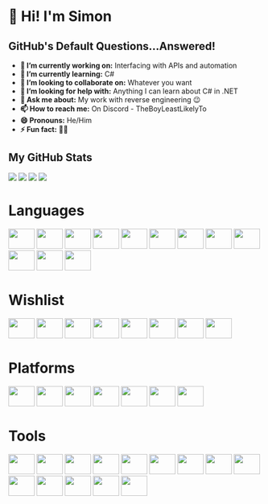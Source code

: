 # 👋 Hi! I'm Simon

## GitHub's Default Questions...Answered!

- **🔭 I’m currently working on:** Interfacing with APIs and automation
- **🌱 I’m currently learning:** C#
- **👯 I’m looking to collaborate on:** Whatever you want
- **🤔 I’m looking for help with:** Anything I can learn about C# in .NET
- **💬 Ask me about:** My work with reverse engineering 😉
- **📫 How to reach me:** On Discord - TheBoyLeastLikelyTo
- **😄 Pronouns:** He/Him
- **⚡ Fun fact:** 🏳‍🌈

## My GitHub Stats

![](http://github-profile-summary-cards.vercel.app/api/cards/stats?username=TheBoyLeastLikelyTo&theme=github_dark) 
![](http://github-profile-summary-cards.vercel.app/api/cards/profile-details?username=TheBoyLeastLikelyTo&theme=github_dark)
![](http://github-profile-summary-cards.vercel.app/api/cards/repos-per-language?username=TheBoyLeastLikelyTo&theme=github_dark)
![](http://github-profile-summary-cards.vercel.app/api/cards/most-commit-language?username=TheBoyLeastLikelyTo&theme=github_dark) 

# Languages

<div align="left">
	<img src="https://cdn.jsdelivr.net/gh/devicons/devicon/icons/csharp/csharp-original.svg" height="40" width="52" />
	<img src="https://cdn.jsdelivr.net/gh/devicons/devicon/icons/dot-net/dot-net-original.svg" height="40" width="52" />
	<img src="https://cdn.jsdelivr.net/gh/devicons/devicon/icons/dotnetcore/dotnetcore-original.svg" height="40" width="52" />
	<img src="https://cdn.jsdelivr.net/gh/devicons/devicon/icons/powershell/powershell-original.svg" height="40" width="52" />
	<img src="https://cdn.jsdelivr.net/gh/devicons/devicon/icons/python/python-original.svg" height="40" width="52" />
	<img src="https://cdn.jsdelivr.net/gh/devicons/devicon/icons/html5/html5-original.svg" height="40" width="52" />
	<img src="https://cdn.jsdelivr.net/gh/devicons/devicon/icons/css3/css3-original.svg" height="40" width="52" />
	<img src="https://cdn.jsdelivr.net/gh/devicons/devicon/icons/javascript/javascript-original.svg" height="40" width="52" />
	<img src="https://cdn.jsdelivr.net/gh/devicons/devicon/icons/json/json-original.svg" height="40" width="52" />
	<img src="https://cdn.jsdelivr.net/gh/devicons/devicon/icons/xml/xml-original.svg" height="40" width="52" />
	<img src="https://cdn.jsdelivr.net/gh/devicons/devicon/icons/yaml/yaml-original.svg" height="40" width="52" />
	<img src="https://cdn.jsdelivr.net/gh/devicons/devicon/icons/markdown/markdown-original.svg" height="40" width="52" />
</div>

# Wishlist

<div align="left">
	<img src="https://cdn.jsdelivr.net/gh/devicons/devicon/icons/c/c-original.svg" height="40" width="52" />
	<img src="https://cdn.jsdelivr.net/gh/devicons/devicon/icons/cmake/cmake-original.svg" height="40" width="52" />
	<img src="https://cdn.jsdelivr.net/gh/devicons/devicon/icons/cplusplus/cplusplus-original.svg" height="40" width="52" />
	<img src="https://cdn.jsdelivr.net/gh/devicons/devicon/icons/gcc/gcc-original.svg" height="40" width="52" />
	<img src="https://cdn.jsdelivr.net/gh/devicons/devicon/icons/lua/lua-original.svg" height="40" width="52" />
	<img src="https://cdn.jsdelivr.net/gh/devicons/devicon/icons/rust/rust-original.svg" height="40" width="52" />
	<img src="https://cdn.jsdelivr.net/gh/devicons/devicon/icons/ruby/ruby-original.svg" height="40" width="52" />
	<img src="https://cdn.jsdelivr.net/gh/devicons/devicon/icons/sqlite/sqlite-original.svg" height="40" width="52" />
</div>

# Platforms

<div align="left">
	<img src="https://cdn.jsdelivr.net/gh/devicons/devicon/icons/windows8/windows8-original.svg" height="40" width="52" />
	<img src="https://cdn.jsdelivr.net/gh/devicons/devicon/icons/debian/debian-original.svg" height="40" width="52" />
	<img src="https://cdn.jsdelivr.net/gh/devicons/devicon/icons/ubuntu/ubuntu-original.svg" height="40" width="52" />
	<img src="https://cdn.jsdelivr.net/gh/devicons/devicon/icons/linux/linux-original.svg" height="40" width="52" />
	<img src="https://cdn.jsdelivr.net/gh/devicons/devicon/icons/raspberrypi/raspberrypi-original.svg" height="40" width="52" />
	<img src="https://cdn.jsdelivr.net/gh/devicons/devicon/icons/android/android-original.svg" height="40" width="52" />
	<img src="https://cdn.jsdelivr.net/gh/devicons/devicon/icons/apple/apple-original.svg" height="40" width="52" />
</div>

# Tools

<div align="left">
	<img src="https://cdn.jsdelivr.net/gh/devicons/devicon/icons/vscode/vscode-original.svg" height="40" width="52" />
	<img src="https://cdn.jsdelivr.net/gh/devicons/devicon/icons/visualstudio/visualstudio-original.svg" height="40" width="52" />
	<img src="https://cdn.jsdelivr.net/gh/devicons/devicon/icons/firefox/firefox-original.svg" height="40" width="52" />
	<img src="https://cdn.jsdelivr.net/gh/devicons/devicon/icons/git/git-original.svg" height="40" width="52" />
	<img src="https://cdn.jsdelivr.net/gh/devicons/devicon/icons/githubactions/githubactions-original.svg" height="40" width="52" />
	<img src="https://cdn.jsdelivr.net/gh/devicons/devicon/icons/github/github-original.svg" height="40" width="52" />
	<img src="https://cdn.jsdelivr.net/gh/devicons/devicon/icons/gitlab/gitlab-original.svg" height="40" width="52" />
	<img src="https://cdn.jsdelivr.net/gh/devicons/devicon/icons/ssh/ssh-original.svg" height="40" width="52" />
	<img src="https://cdn.jsdelivr.net/gh/devicons/devicon/icons/stackoverflow/stackoverflow-original.svg" height="40" width="52" />
	<img src="https://cdn.jsdelivr.net/gh/devicons/devicon/icons/nano/nano-original.svg" height="40" width="52" />
	<img src="https://cdn.jsdelivr.net/gh/devicons/devicon/icons/google/google-original.svg" height="40" width="52" />
	<img src="https://cdn.jsdelivr.net/gh/devicons/devicon/icons/googlecloud/googlecloud-original.svg" height="40" width="52" />
	<img src="https://cdn.jsdelivr.net/gh/devicons/devicon/icons/gimp/gimp-original.svg" height="40" width="52" />
	<img src="https://cdn.jsdelivr.net/gh/devicons/devicon/icons/photoshop/photoshop-original.svg" height="40" width="52" />
</div>
